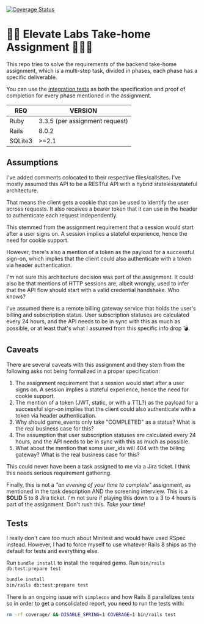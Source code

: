 [![Coverage Status](https://coveralls.io/repos/github/spiceee/elevate-labs-test/badge.svg?branch=main)](https://coveralls.io/github/spiceee/elevate-labs-test?branch=main)

# 🧘🏽 Elevate Labs Take-home Assignment 🧘🏻‍♂️

This repo tries to solve the requirements of the backend take-home assignment, which is a multi-step task, divided in phases, each phase has a specific deliverable.

You can use the [integration tests](https://github.com/spiceee/elevate-labs-test/tree/main/test/integration) as both the specification and proof of completion for every phase mentioned in the assignment.

| REQ  | VERSION  |
|---|---|
| Ruby    | 3.3.5 (per assignment request)  |
| Rails   | 8.0.2 |
| SQLite3 | >=2.1  |


## Assumptions

I've added comments colocated to their respective files/callsites.
I've mostly assumed this API to be a RESTful API with a hybrid stateless/stateful architecture.

That means the client gets a cookie that can be used to identify the user across requests.
It also receives a bearer token that it can use in the header to authenticate each request independently.

This stemmed from the assignment requirement that a session would start after a user signs on. A session implies a stateful experience, hence the need for cookie support.

However, there's also a mention of a token as the payload for a successful sign-on, which implies that the client could also authenticate with a token via header authentication.

I'm not sure this architecture decision was part of the assignment. It could also be that mentions of HTTP sessions are, albeit wrongly, used to infer that the API flow should start with a valid credential handshake. Who knows?

I've assumed there is a remote billing gateway service that holds the user's billing and subscription status.
User subscription statuses are calculated every 24 hours, and the API needs to be in sync with this as much as possible, or at least that's what I assumed from this specific info drop 💣.

## Caveats

There are several caveats with this assignment and they stem from the following asks not being formalized in a proper specification:

1. The assignment requirement that a session would start after a user signs on. A session implies a stateful experience, hence the need for cookie support.
2. The mention of a token (JWT, static, or with a TTL?) as the payload for a successful sign-on implies that the client could also authenticate with a token via header authentication.
3. Why should game_events only take "COMPLETED" as a status? What is the real business case for this?
4. The assumption that user subscription statuses are calculated every 24 hours, and the API needs to be in sync with this as much as possible.
5. What about the mention that some user_ids will 404 with the billing gateway? What is the real business case for this?

This could never have been a task assigned to me via a Jira ticket. I think this needs serious requirement gathering.

Finally, this is not a _"an evening of your time to complete"_ assignment, as mentioned in the task description AND the screening interview. This is a **SOLID** 5 to 8 Jira ticket. I'm not sure if playing this down to a 3 to 4 hours is part of the assignment. Don't rush this. _Take your time_!

## Tests
I really don't care too much about Minitest and would have used RSpec instead.
However, I had to force myself to use whatever Rails 8 ships as the default for tests and everything else.

Run `bundle install` to install the required gems.
Run `bin/rails db:test:prepare test`

```bash
bundle install
bin/rails db:test:prepare test
```

There is an ongoing issue with `simplecov` and how Rails 8 parallelizes tests so in order to get a consolidated report, you need to run the tests with:

```bash
rm -rf coverage/ && DISABLE_SPRING=1 COVERAGE=1 bin/rails test
```
